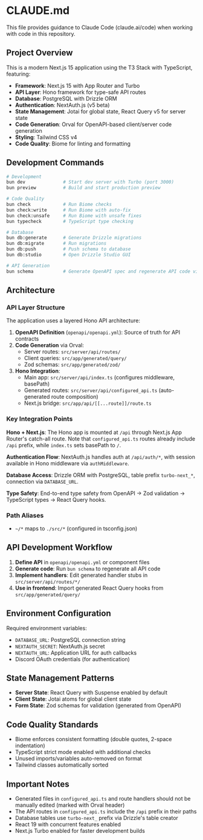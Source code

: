 # CLAUDE.md

This file provides guidance to Claude Code (claude.ai/code) when working with code in this repository.

## Project Overview

This is a modern Next.js 15 application using the T3 Stack with TypeScript, featuring:
- **Framework**: Next.js 15 with App Router and Turbo
- **API Layer**: Hono framework for type-safe API routes
- **Database**: PostgreSQL with Drizzle ORM
- **Authentication**: NextAuth.js (v5 beta)
- **State Management**: Jotai for global state, React Query v5 for server state
- **Code Generation**: Orval for OpenAPI-based client/server code generation
- **Styling**: Tailwind CSS v4
- **Code Quality**: Biome for linting and formatting

## Development Commands

```bash
# Development
bun dev              # Start dev server with Turbo (port 3000)
bun preview          # Build and start production preview

# Code Quality
bun check            # Run Biome checks
bun check:write      # Run Biome with auto-fix
bun check:unsafe     # Run Biome with unsafe fixes
bun typecheck        # TypeScript type checking

# Database
bun db:generate      # Generate Drizzle migrations
bun db:migrate       # Run migrations
bun db:push          # Push schema to database
bun db:studio        # Open Drizzle Studio GUI

# API Generation
bun schema           # Generate OpenAPI spec and regenerate API code via Orval
```

## Architecture

### API Layer Structure

The application uses a layered Hono API architecture:

1. **OpenAPI Definition** (`openapi/openapi.yml`): Source of truth for API contracts
2. **Code Generation** via Orval:
   - Server routes: `src/server/api/routes/`
   - Client queries: `src/app/generated/query/`
   - Zod schemas: `src/app/generated/zod/`
3. **Hono Integration**: 
   - Main app: `src/server/api/index.ts` (configures middleware, basePath)
   - Generated routes: `src/server/api/configured_api.ts` (auto-generated route composition)
   - Next.js bridge: `src/app/api/[[...route]]/route.ts`

### Key Integration Points

**Hono + Next.js**: The Hono app is mounted at `/api` through Next.js App Router's catch-all route. Note that `configured_api.ts` routes already include `/api` prefix, while `index.ts` sets basePath to `/`.

**Authentication Flow**: NextAuth.js handles auth at `/api/auth/*`, with session available in Hono middleware via `authMiddleware`.

**Database Access**: Drizzle ORM with PostgreSQL, table prefix `turbo-next_*`, connection via `DATABASE_URL`.

**Type Safety**: End-to-end type safety from OpenAPI → Zod validation → TypeScript types → React Query hooks.

### Path Aliases

- `~/*` maps to `./src/*` (configured in tsconfig.json)

## API Development Workflow

1. **Define API** in `openapi/openapi.yml` or component files
2. **Generate code**: Run `bun schema` to regenerate all API code
3. **Implement handlers**: Edit generated handler stubs in `src/server/api/routes/*/`
4. **Use in frontend**: Import generated React Query hooks from `src/app/generated/query/`

## Environment Configuration

Required environment variables:
- `DATABASE_URL`: PostgreSQL connection string
- `NEXTAUTH_SECRET`: NextAuth.js secret
- `NEXTAUTH_URL`: Application URL for auth callbacks
- Discord OAuth credentials (for authentication)

## State Management Patterns

- **Server State**: React Query with Suspense enabled by default
- **Client State**: Jotai atoms for global client state
- **Form State**: Zod schemas for validation (generated from OpenAPI)

## Code Quality Standards

- Biome enforces consistent formatting (double quotes, 2-space indentation)
- TypeScript strict mode enabled with additional checks
- Unused imports/variables auto-removed on format
- Tailwind classes automatically sorted

## Important Notes

- Generated files in `configured_api.ts` and route handlers should not be manually edited (marked with Orval header)
- The API routes in `configured_api.ts` include the `/api` prefix in their paths
- Database tables use `turbo-next_` prefix via Drizzle's table creator
- React 19 with concurrent features enabled
- Next.js Turbo enabled for faster development builds